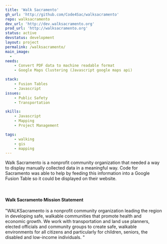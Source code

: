 ```yaml
---
title: 'Walk Sacramento'
gh_url: 'http://github.com/Code4Sac/walksacramento'
repo: walksacramento
dev_url: 'http://dev.walksacramento.org'
prod_url: 'http://walksacramento.org'
status: active
devstatus: development
layout: project
permalink: /walksacramento/
main_image:
  -
needs:
    - Convert PDF data to machine readable format
    - Google Maps Clustering (Javascript google maps api)

stack:
    - Fusion Tables
    - Javascript
issues:
    - Public Safety
    - Transportation

skills:
    - Javascript
    - Mapping
    - Project Management

tags:
    - walking
    - gis
    - mapping
---
```




Walk Sacramento is a nonprofit community organization that needed a way to display manually collected data in a
meaningful way. Code for Sacramento was able to help by feeding this information into a Google Fusion Table so it
could be displayed on their website.

<br/>
<h4>Walk Sacramento Mission Statement</h4>
"WALKSacramento is a nonprofit community organization leading the region in developing safe, walkable communities that promote health and economic growth.
We work with transportation and land use planners, elected officials and community groups to create safe, walkable environments for all citizens and
particularly for children, seniors, the disabled and low-income individuals. "
